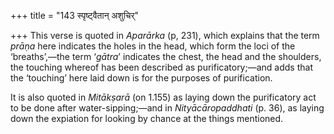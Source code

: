 +++
title = "143 स्पृष्ट्वैतान् अशुचिर्"

+++
This verse is quoted in *Aparārka* (p, 231), which explains that the
term *prāṇa* here indicates the holes in the head, which form the loci
of the ‘breaths’,—the term ‘*gātra*’ indicates the chest, the head and
the shoulders, the touching whereof has been described as
purificatory;—and adds that the ‘touching’ here laid down is for the
purposes of purification.

It is also quoted in *Mitākṣarā* (on 1.155) as laying down the
purificatory act to be done after water-sipping;—and in
*Nityācāropaddhati* (p. 36), as laying down the expiation for looking by
chance at the things mentioned.


